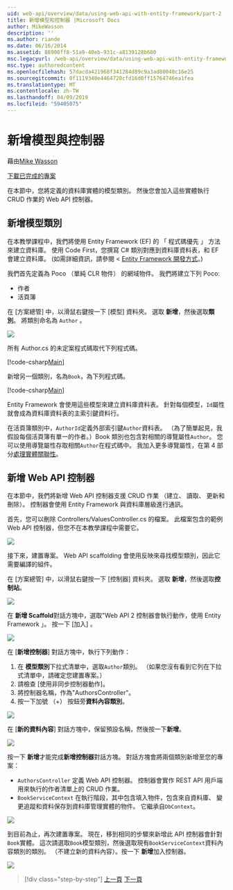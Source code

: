 ```yaml
---
uid: web-api/overview/data/using-web-api-with-entity-framework/part-2
title: 新增模型和控制器 |Microsoft Docs
author: MikeWasson
description: ''
ms.author: riande
ms.date: 06/16/2014
ms.assetid: 88908ff8-51a9-40eb-931c-a8139128b680
msc.legacyurl: /web-api/overview/data/using-web-api-with-entity-framework/part-2
msc.type: authoredcontent
ms.openlocfilehash: 57dacda421968f341284d89c9a3ad80040c16e25
ms.sourcegitcommit: 0f1119340e4464720cfd16d0ff15764746ea1fea
ms.translationtype: MT
ms.contentlocale: zh-TW
ms.lasthandoff: 04/09/2019
ms.locfileid: "59405075"
---
```

# <a name="add-models-and-controllers"></a>新增模型與控制器

藉由[Mike Wasson](https://github.com/MikeWasson)

[下載已完成的專案](https://github.com/MikeWasson/BookService)

在本節中，您將定義的資料庫實體的模型類別。 然後您會加入這些實體執行 CRUD 作業的 Web API 控制器。

## <a name="add-model-classes"></a>新增模型類別

在本教學課程中，我們將使用 Entity Framework (EF) 的 「 程式碼優先 」 方法來建立資料庫。 使用 Code First，您撰寫 C# 類別對應到資料庫資料表，和 EF 會建立資料庫。 (如需詳細資訊，請參閱 < [Entity Framework 開發方式](https://msdn.microsoft.com/library/ms178359%28v=vs.110%29.aspx#dbfmfcf)。)

我們首先定義為 Poco （單純 CLR 物件） 的網域物件。 我們將建立下列 Poco:

- 作者
- 活頁簿

在 [方案總管] 中，以滑鼠右鍵按一下 [模型] 資料夾。 選取 **新增**，然後選取**類別**。 將類別命名為 `Author` 。

![](part-2/_static/image1.png)

所有 Author.cs 的未定案程式碼取代下列程式碼。

[!code-csharp[Main](part-2/samples/sample1.cs)]

新增另一個類別，名為`Book`，為下列程式碼。

[!code-csharp[Main](part-2/samples/sample2.cs)]

Entity Framework 會使用這些模型來建立資料庫資料表。 針對每個模型，`Id`屬性就會成為資料庫資料表的主索引鍵資料行。

在活頁簿類別中，`AuthorId`定義外部索引鍵`Author`資料表。 （為了簡單起見，我假設每個活頁簿有單一的作者。）Book 類別也包含對相關的導覽屬性`Author`。 您可以使用導覽屬性存取相關`Author`在程式碼中。 我加入更多導覽屬性，在第 4 部分[處理實體關聯性](part-4.md)。

## <a name="add-web-api-controllers"></a>新增 Web API 控制器

在本節中，我們將新增 Web API 控制器支援 CRUD 作業 （建立、 讀取、 更新和刪除）。 控制器會使用 Entity Framework 與資料庫層級進行通訊。

首先，您可以刪除 Controllers/ValuesController.cs 的檔案。 此檔案包含的範例 Web API 控制器，但您不在本教學課程中需要它。

![](part-2/_static/image2.png)

接下來，建置專案。 Web API scaffolding 會使用反映來尋找模型類別，因此它需要編譯的組件。

在 [方案總管] 中，以滑鼠右鍵按一下 [控制器] 資料夾。 選取 **新增**，然後選取**控制站**。

![](part-2/_static/image3.png)

在 **新增 Scaffold**對話方塊中，選取"Web API 2 控制器會執行動作，使用 Entity Framework 」。 按一下 [加入] 。

![](part-2/_static/image4.png)

在 [**新增控制器**] 對話方塊中，執行下列動作：

1. 在 **模型類別**下拉式清單中，選取`Author`類別。 （如果您沒有看到它列在下拉式清單中，請確定您建置專案。）
2. 請檢查 [使用非同步控制器動作]。
3. 將控制器名稱，作為&quot;AuthorsController&quot;。
4. 按一下加號 （+） 按鈕旁**資料內容類別**。

![](part-2/_static/image5.png)

在 [**新的資料內容**] 對話方塊中，保留預設名稱，然後按一下**新增**。

![](part-2/_static/image6.png)

按一下 **新增**才能完成**新增控制器**對話方塊。 對話方塊會將兩個類別新增至您的專案：

- `AuthorsController` 定義 Web API 控制器。 控制器會實作 REST API 用戶端用來執行的作者清單上的 CRUD 作業。
- `BookServiceContext` 在執行階段，其中包含填入物件，包含來自資料庫、 變更追蹤和資料保存到資料庫管理實體的物件。 它繼承自`DbContext`。

![](part-2/_static/image7.png)

到目前為止，再次建置專案。 現在，移到相同的步驟來新增此 API 控制器會針對`Book`實體。 這次請選取`Book`模型類別，然後選取現有`BookServiceContext`資料內容類別的類別。 （不建立新的資料內容）。按一下 **新增**加入控制器。

![](part-2/_static/image8.png)

> [!div class="step-by-step"]
> [上一頁](part-1.md)
> [下一頁](part-3.md)
